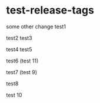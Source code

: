 # test-release-tags

some other change
test1

test2
test3

test4
test5

test6 (test 11)

test7 (test 9)

test8

test 10